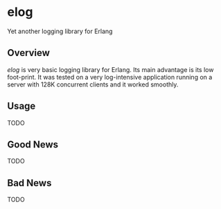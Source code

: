 # elog
Yet another logging library for Erlang

## Overview
*elog* is very basic logging library for Erlang.  Its main advantage is its low foot-print.
It was tested on a very log-intensive application running on a server with 128K concurrent clients and it worked smoothly.

## Usage
TODO

## Good News
TODO

## Bad News
TODO